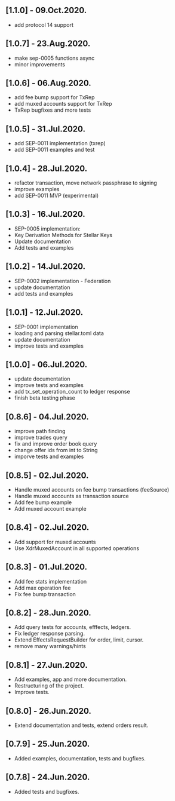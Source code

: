 ## [1.1.0] - 09.Oct.2020.
- add protocol 14 support

## [1.0.7] - 23.Aug.2020.
- make sep-0005 functions async
- minor improvements

## [1.0.6] - 06.Aug.2020.
- add fee bump support for TxRep
- add muxed accounts support for TxRep
- TxRep bugfixes and more tests

## [1.0.5] - 31.Jul.2020.
- add SEP-0011 implementation (txrep)
- add SEP-0011 examples and test

## [1.0.4] - 28.Jul.2020.
- refactor transaction, move network passphrase to signing
- improve examples
- add SEP-0011 MVP (experimental)

## [1.0.3] - 16.Jul.2020.
- SEP-0005 implementation:
- Key Derivation Methods for Stellar Keys
- Update documentation
- Add tests and examples

## [1.0.2] - 14.Jul.2020.
- SEP-0002 implementation - Federation
- update documentation
- add tests and examples

## [1.0.1] - 12.Jul.2020.
- SEP-0001 implementation
- loading and parsing stellar.toml data
- update documentation
- improve tests and examples

## [1.0.0] - 06.Jul.2020.
- update documentation
- improve tests and examples
- add tx_set_operation_count to ledger response
- finish beta testing phase

## [0.8.6] - 04.Jul.2020.
- improve path finding
- improve trades query
- fix and improve order book query
- change offer ids from int to String
- imporve tests and examples

## [0.8.5] - 02.Jul.2020.
- Handle muxed accounts on fee bump transactions (feeSource)
- Handle muxed accounts as transaction source
- Add fee bump example
- Add muxed account example

## [0.8.4] - 02.Jul.2020.
- Add support for muxed accounts
- Use XdrMuxedAccount in all supported operations

## [0.8.3] - 01.Jul.2020.
- Add fee stats implementation
- Add max operation fee
- Fix fee bump transaction

## [0.8.2] - 28.Jun.2020.
- Add query tests for accounts, efffects, ledgers.
- Fix ledger response parsing.
- Extend EffectsRequestBuilder for order, limit, cursor.
- remove many warnings/hints

## [0.8.1] - 27.Jun.2020.
- Add examples, app and more documentation.
- Restructuring of the project.
- Improve tests.

## [0.8.0] - 26.Jun.2020.
- Extend documentation and tests, extend orders result.

## [0.7.9] - 25.Jun.2020.
- Added examples, documentation, tests and bugfixes.

## [0.7.8] - 24.Jun.2020.
- Added tests and bugfixes.
